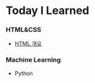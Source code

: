# Today I Learned

### HTML&CSS
* [HTML 개요](https://github.com/sudaltokki/TIL/blob/main/HTML/summary.md)

### Machine Learning
* Python


